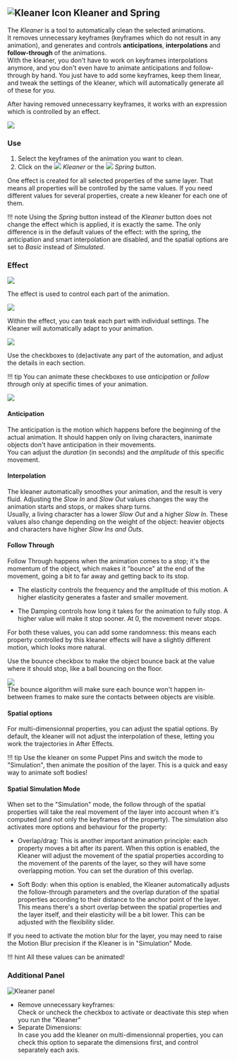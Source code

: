 ## ![Kleaner Icon](img/duik-icons/kleaner-icon-r.png) Kleaner and Spring

The *Kleaner* is a tool to automatically clean the selected animations.  
It removes unnecessary keyframes (keyframes which do not result in any animation), and generates and controls **anticipations**, **interpolations** and **follow-through** of the animations.  
With the kleaner, you don't have to work on keyframes interpolations anymore, and you don't even have to animate anticipations and follow-through by hand. You just have to add some keyframes, keep them linear, and tweak the settings of the kleaner, which will automatically generate all of these for you.

After having removed unnecessarry keyframes, it works with an expression which is controlled by an effect.

![](img/examples/cart.gif)

### Use

1. Select the keyframes of the animation you want to clean.
2. Click on the ![](img/duik-icons/automation/w18_broom_r.png) *Kleaner* or the ![](img/duik-icons/automation/spring-icon20-r.png) *Spring* button.

One effect is created for all selected properties of the same layer. That means all properties will be controlled by the same values. If you need different values for several properties, create a new kleaner for each one of them.

!!! note
    Using the *Spring* button instead of the *Kleaner* button does not change the effect which is applied, it is exactly the same. The only difference is in the default values of the effect: with the spring, the anticipation and smart interpolation are disabled, and the spatial options are set to *Basic* instead of *Simulated*.

### Effect

![](img/duik-screenshots/S-Animation/kleaner_effect.png)

The effect is used to control each part of the animation.

![](img/duik-screenshots/S-Animation/kleaner_explanation1.png)

Within the effect, you can teak each part with individual settings. The Kleaner will automatically adapt to your animation.

![](img/duik-screenshots/S-Animation/kleaner_explanation2.png)

Use the checkboxes to (de)activate any part of the automation, and adjust the details in each section.

!!! tip
    You can animate these checkboxes to use *anticipation* or *follow through* only at specific times of your animation.

![](img/duik-screenshots/S-Animation/kleaner_effect_details.png)

#### Anticipation

The anticipation is the motion which happens before the beginning of the actual animation. It should happen only on living characters, inanimate objects don't have anticipation in their movements.  
You can adjust the *duration* (in seconds) and the *amplitude* of this specific movement.

#### Interpolation

The kleaner automatically smoothes your animation, and the result is very fluid. Adjusting the *Slow In* and *Slow Out* values changes the way the animation starts and stops, or makes sharp turns.  
Usually, a living character has a lower *Slow Out* and a higher *Slow In*. These values also change depending on the weight of the object: heavier objects and characters have higher *Slow Ins and Outs*.

#### Follow Through

Follow Through happens when the animation comes to a stop; it's the momentum of the object, which makes it "bounce" at the end of the movement, going a bit to far away and getting back to its stop.

- The elasticity controls the frequency and the amplitude of this motion. A higher elasticity generates a faster and smaller movement.

- The Damping controls how long it takes for the animation to fully stop. A higher value will make it stop sooner. At 0, the movement never stops.

For both these values, you can add some randomness: this means each property controlled by this kleaner effects will have a slightly different motion, which looks more natural.

Use the bounce checkbox to make the object bounce back at the value where it should stop, like a ball bouncing on the floor.

![](img/examples/bounce.png)  
The bounce algorithm will make sure each bounce won't happen in-between frames to make sure the contacts between objects are visible.

#### Spatial options

For multi-dimensionnal properties, you can adjust the spatial options. By default, the kleaner will not adjust the interpolation of these, letting you work the trajectories in After Effects.  

!!! tip
    Use the kleaner on some Puppet Pins and switch the mode to "Simulation", then animate the position of the layer. This is a quick and easy way to animate soft bodies!

#### Spatial Simulation Mode

When set to the "Simulation" mode, the follow through of the spatial properties will take the real movement of the layer into account when it's computed (and not only the keyframes of the property). The simulation also activates more options and behaviour for the property:

- Overlap/drag: This is another important animation principle: each property moves a bit after its parent. When this option is enabled, the Kleaner will adjust the movement of the spatial properties according to the movement of the parents of the layer, so they will have some overlapping motion. You can set the duration of this overlap.

- Soft Body: when this option is enabled, the Kleaner automatically adjusts the follow-through parameters and the overlap duration of the spatial properties according to their distance to the anchor point of the layer. This means there's a short overlap between the spatial properties and the layer itself, and their elasticity will be a bit lower. This can be adjusted with the flexibility slider.

If you need to activate the motion blur for the layer, you may need to raise the Motion Blur precision if the Kleaner is in "Simulation" Mode.

!!! hint
    All these values can be animated!

### Additional Panel

![Kleaner panel](img/duik-screenshots/S-Animation/S-Animation-Keyframes/Kleaner-optn.PNG)

- Remove unnecessary keyframes:  
  Check or uncheck the checkbox to activate or deactivate this step when you run the "Kleaner"
- Separate Dimensions:  
  In case you add the kleaner on multi-dimensionnal properties, you can check this option to separate the dimensions first, and control separately each axis.